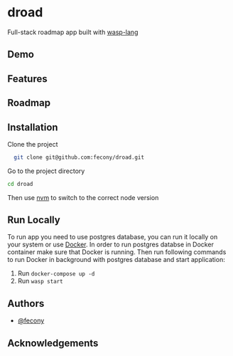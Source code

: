 <!-- TODO: add cover photo -->
<!-- TODO: add deploy badges -->

# droad

Full-stack roadmap app built with [wasp-lang](https://wasp-lang.dev/)

## Demo

<!-- TODO: add link to demo -->

## Features

<!-- TODO: list features -->

## Roadmap

<!-- TODO: list future features -->

## Installation

Clone the project

```bash
  git clone git@github.com:fecony/droad.git
```

Go to the project directory

```bash
cd droad
```

Then use [nvm](https://github.com/nvm-sh/nvm) to switch to the correct node version

## Run Locally

To run app you need to use postgres database, you can run it locally on your system or use [Docker](https://www.docker.com/). In order to run postgres databse in Docker container make sure that Docker is running.
Then run following commands to run Docker in background with postgres database and start application:

1. Run `docker-compose up -d`
2. Run `wasp start`

## Authors

- [@fecony](https://www.github.com/fecony)

## Acknowledgements

<!-- TODO: add links to readme.so and wasp page -->
